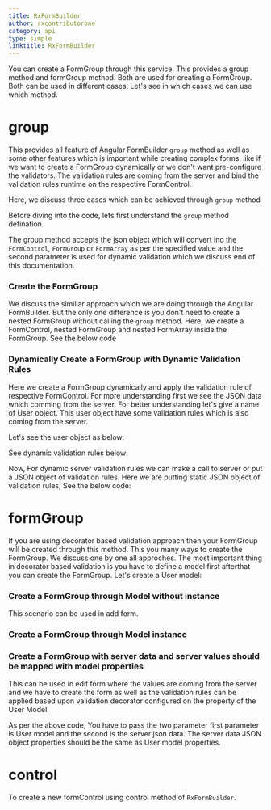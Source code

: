 ```yaml
---
title: RxFormBuilder 
author: rxcontributorone
category: api
type: simple
linktitle: RxFormBuilder
---
```

You can create a FormGroup through this service. This provides a group method and formGroup method. Both are used for creating a FormGroup. Both can be used in different cases.
Let's see in which cases we can use which method.

# group
This provides all feature of Angular FormBuilder `group` method as well as some other features which is important while creating complex forms, like if we want to create a FormGroup dynamically or we don't want pre-configure the validators. The validation rules are coming from the server and bind the validation rules runtime on the respective FormControl.

Here, we discuss three cases which can be achieved through `group` method

Before diving into the code, lets first understand the `group` method defination.

<data-scope scope="['decorator']">
<div component="app-code" key="RxFormBuilder-group-component"></div> 
</data-scope>

The group method accepts the json object which will convert ino the `FormControl`, `FormGroup` or `FormArray` as per the specified value and the second parameter is used for dynamic validation which we discuss end of this documentation.
### Create the FormGroup
We discuss the simillar approach which we are doing through the Angular FormBuilder. But the only one difference is you don't need to create a nested FormGroup without calling the `group` method.
Here, we create a FormControl, nested FormGroup and nested FormArray inside the FormGroup. See the below code

<data-scope scope="['decorator']">
<div component="app-code" key="RxFormBuilder-formgroup-component"></div> 
<div component="app-example-runner" ref-component="app-group-complete"></div>
</data-scope>

### Dynamically Create a FormGroup with Dynamic Validation Rules
Here we create a FormGroup dynamically and apply the validation rule of respective FormControl. For more understanding first we see the JSON data which comming from the server, For better understanding let's give a name of User object. This user object have some validation rules which is also coming from the server.

Let's see the user object as below:
<data-scope scope="['decorator']">
<div component="app-code" key="RxFormBuilder-userobject-component"></div> 
</data-scope>

See dynamic validation rules below:
<data-scope scope="['decorator']">
<div component="app-code" key="RxFormBuilder-dynamicvalidationrules-component"></div> 
</data-scope>

Now, For dynamic server validation rules we can make a call to server or put a JSON object of validation rules. 
Here we are putting static JSON object of validation rules, See the below code:
<data-scope scope="['decorator']">
<div component="app-code" key="RxFormBuilder-servervalidationrules-component"></div> 
</data-scope>   

# formGroup
If you are using decorator based validation approach then your FormGroup will be created through this method. This you many ways to create the FormGroup. We discuss one by one all approches.
The most important thing in decorator based validation is you have to define a model first afterthat you can create the FormGroup.
Let's create a User model:
<data-scope scope="['decorator']">
<div component="app-code" key="RxFormBuilder-validationapproach-component"></div> 
</data-scope>

### Create a FormGroup through Model without instance
This scenario can be used in add form.
<data-scope scope="['decorator']">
<div component="app-code" key="RxFormBuilder-addcomponent-component"></div> 
</data-scope>

### Create a FormGroup through Model instance
<data-scope scope="['decorator']">
<div component="app-code" key="RxFormBuilder-modelinstance-component"></div> 
</data-scope>

### Create a FormGroup with server data and server values should be mapped with model properties
This can be used in edit form where the values are coming from the server and we have to create the form as well as the validation rules can be applied based upon validation decorator configured on the property of the User Model.
<data-scope scope="['decorator']">
<div component="app-code" key="RxFormBuilder-serverdata-component"></div> 
</data-scope>
As per the above code, You have to pass the two parameter first parameter is User model and the second is the server json data. The server data JSON object properties should be the same as User model properties.
<div component="app-example-runner" ref-component="app-formgroup-add"></div>

# control
To create a new formControl using control method of `RxFormBuilder`. 

<div component="app-code" key="RxFormBuilder-control-component"></div> 
<div component="app-example-runner" ref-component="app-control-complete"></div>
